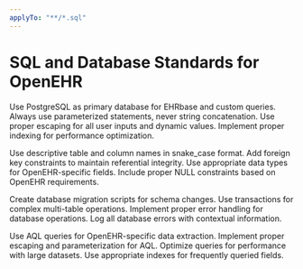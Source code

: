 ```yaml
---
applyTo: "**/*.sql"
---
```


# SQL and Database Standards for OpenEHR

Use PostgreSQL as primary database for EHRbase and custom queries.
Always use parameterized statements, never string concatenation.
Use proper escaping for all user inputs and dynamic values.
Implement proper indexing for performance optimization.

Use descriptive table and column names in snake_case format.
Add foreign key constraints to maintain referential integrity.
Use appropriate data types for OpenEHR-specific fields.
Include proper NULL constraints based on OpenEHR requirements.

Create database migration scripts for schema changes.
Use transactions for complex multi-table operations.
Implement proper error handling for database operations.
Log all database errors with contextual information.

Use AQL queries for OpenEHR-specific data extraction.
Implement proper escaping and parameterization for AQL.
Optimize queries for performance with large datasets.
Use appropriate indexes for frequently queried fields.
